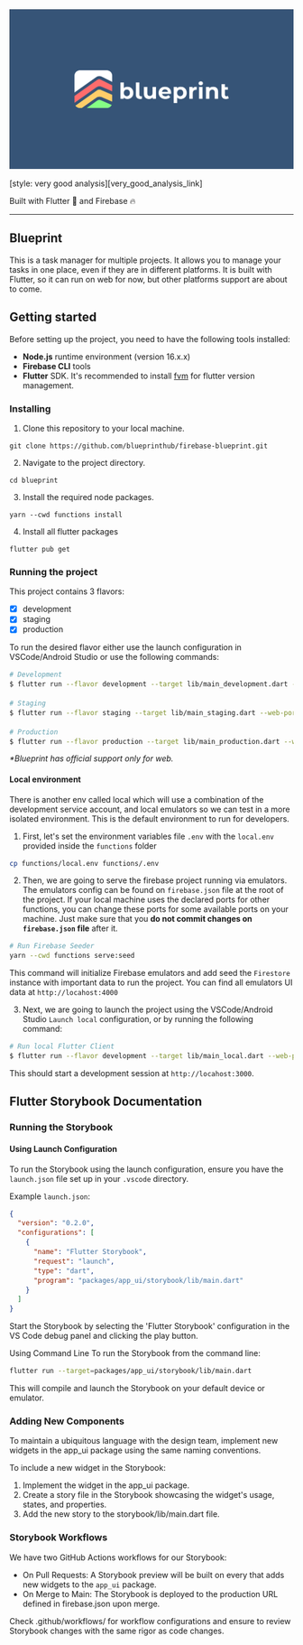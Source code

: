 <img src="docs/assets/images/blueprint_background.png" alt="Blueprint wallpaper">

[style: very good analysis][very_good_analysis_link]

Built with Flutter 💙 and Firebase 🔥

---

## Blueprint

This is a task manager for multiple projects. It allows you to manage your tasks in one place, even if they are in different platforms. It is built with Flutter, so it can run on web for now, but other platforms support are about to come. 

## Getting started

Before setting up the project, you need to have the following tools installed:

- **Node.js** runtime environment (version 16.x.x)
- **Firebase CLI** tools
- **Flutter** SDK. It's recommended to install [fvm](https://fvm.app/) for flutter version management. 

### Installing

1. Clone this repository to your local machine.
```
git clone https://github.com/blueprinthub/firebase-blueprint.git
```

2. Navigate to the project directory.
```
cd blueprint
```

3. Install the required node packages.
```
yarn --cwd functions install
```
4. Install all flutter packages
```
flutter pub get
```

### Running the project

This project contains 3 flavors:

- [x] development
- [x] staging
- [x] production

To run the desired flavor either use the launch configuration in VSCode/Android Studio or use the following commands:

```sh
# Development
$ flutter run --flavor development --target lib/main_development.dart --web-port=3000

# Staging
$ flutter run --flavor staging --target lib/main_staging.dart --web-port=3000

# Production
$ flutter run --flavor production --target lib/main_production.dart --web-port=3000
```

_\*Blueprint has official support only for web._

#### Local environment

There is another env called local which will use a combination of the development service account, and local emulators so we can test in a more isolated environment. This is the default environment to run for developers. 

1. First, let's set the environment variables file `.env` with the `local.env` provided inside the `functions` folder

```sh
cp functions/local.env functions/.env 
```

2. Then, we are going to serve the firebase project running via emulators. The emulators config can be found on `firebase.json` file at the root of the project. If your local machine uses the declared ports for other functions, you can change these ports for some available ports on your machine. Just make sure that you **do not commit changes on `firebase.json` file** after it. 



```sh
# Run Firebase Seeder
yarn --cwd functions serve:seed
```


This command will initialize Firebase emulators and add seed the `Firestore` instance with important data to run the project. You can find all emulators UI data at `http://locahost:4000`

3. Next, we are going to launch the project using the VSCode/Android Studio `Launch local` configuration, or by running the following command:

```sh
# Run local Flutter Client
$ flutter run --flavor development --target lib/main_local.dart --web-port=3000 --dart-define-from-file=./firebase.json
```

This should start a development session at `http://locahost:3000`. 


## Flutter Storybook Documentation

### Running the Storybook

#### Using Launch Configuration

To run the Storybook using the launch configuration, ensure you have the `launch.json` file set up in your `.vscode` directory.

Example `launch.json`:
```json
{
  "version": "0.2.0",
  "configurations": [
    {
      "name": "Flutter Storybook",
      "request": "launch",
      "type": "dart",
      "program": "packages/app_ui/storybook/lib/main.dart"
    }
  ]
}
``````
Start the Storybook by selecting the 'Flutter Storybook' configuration in the VS Code debug panel and clicking the play button.

Using Command Line
To run the Storybook from the command line:

```sh
flutter run --target=packages/app_ui/storybook/lib/main.dart
```

This will compile and launch the Storybook on your default device or emulator.

### Adding New Components
To maintain a ubiquitous language with the design team, implement new widgets in the app_ui package using the same naming conventions.

To include a new widget in the Storybook:

1. Implement the widget in the app_ui package.
2. Create a story file in the Storybook showcasing the widget's usage, states, and properties.
3. Add the new story to the storybook/lib/main.dart file.

### Storybook Workflows
We have two GitHub Actions workflows for our Storybook:

- On Pull Requests: A Storybook preview will be built on every that adds new widgets to the `app_ui` package.
- On Merge to Main: The Storybook is deployed to the production URL defined in firebase.json upon merge.

Check .github/workflows/ for workflow configurations and ensure to review Storybook changes with the same rigor as code changes.
